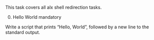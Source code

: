 This task covers all alx shell redirection tasks.

0. Hello World
mandatory

Write a script that prints “Hello, World”, followed by a new line to the standard output.

